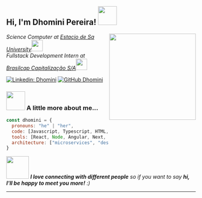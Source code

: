 <h2> Hi, I'm Dhomini Pereira! <img src="https://media.giphy.com/media/mGcNjsfWAjY5AEZNw6/giphy.gif" width="50"></h2>
<img align='right' src="https://github.com/dhomini-pereira.png" width="230">
<p><em>Science Computer at <a href="http://www.estacio.br">Estacio de Sa University</a><img src="https://media.giphy.com/media/fYSnHlufseco8Fh93Z/giphy.gif" width="30"></br>
Fullstack Development Intern at <a href="https://www.brasilcap.com.br/brasilcap/brasilcap.html">Brasilcap Capitalização S/A</a><img src="https://media.giphy.com/media/WUlplcMpOCEmTGBtBW/giphy.gif" width="30"> 
</em></p>

[![Linkedin: Dhomini](https://img.shields.io/badge/dhomini-pereira-blue?style=flat-square&logo=Linkedin&logoColor=white&link=https://www.linkedin.com/in/dh-pereira/)](https://www.linkedin.com/in/dh-pereira/)
[![GitHub Dhomini](https://img.shields.io/github/followers/dhomini-pereira?label=follow&style=social)](https://github.com/dhomini-pereira)


### <img src="https://media.giphy.com/media/VgCDAzcKvsR6OM0uWg/giphy.gif" width="50"> A little more about me...  

```js
const dhomini = {
  pronouns: "he" | "her",
  code: [Javascript, Typescript, HTML, CSS, Java, Python, Rust],
  tools: [React, Node, Angular, Next, Jest, Docker],
  architecture: ["microservices", "design system pattern"],
}
```

<img src="https://media.giphy.com/media/LnQjpWaON8nhr21vNW/giphy.gif" width="60"> <em><b>I love connecting with different people</b> so if you want to say <b>hi, I'll be happy to meet you more!</b> :)</em>

---
